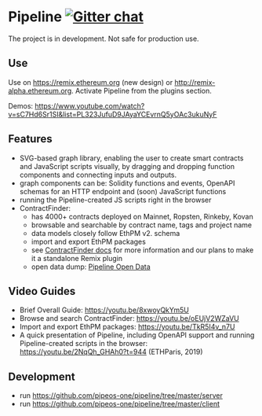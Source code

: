# Pipeline [![Gitter chat](https://badges.gitter.im/gitterHQ/gitter.png)](https://gitter.im/pipeos-one/pipeline)

The project is in development. Not safe for production use.


## Use

Use on https://remix.ethereum.org (new design) or http://remix-alpha.ethereum.org. Activate Pipeline from the plugins section.

Demos: https://www.youtube.com/watch?v=sC7Hd6Sr1SI&list=PL323JufuD9JAyaYCEvrnQ5yOAc3ukuNyF

## Features

- SVG-based graph library, enabling the user to create smart contracts and JavaScript scripts visually, by dragging and dropping function components and connecting inputs and outputs.
- graph components can be: Solidity functions and events, OpenAPI schemas for an HTTP endpoint and (soon) JavaScript functions
- running the Pipeline-created JS scripts right in the browser
- ContractFinder:
  - has 4000+ contracts deployed on Mainnet, Ropsten, Rinkeby, Kovan
  - browsable and searchable by contract name, tags and project name
  - data models closely follow EthPM v2. schema
  - import and export EthPM packages
  - see [ContractFinder docs](/docs/ContractFinder.md) for more information and our plans to make it a standalone Remix plugin
  - open data dump: [Pipeline Open Data](/data)


## Video Guides

- Brief Overall Guide: https://youtu.be/8xwoyQkYm5U
- Browse and search ContractFinder: https://youtu.be/oEUjV2WZaVU
- Import and export EthPM packages: https://youtu.be/TkR5I4v_n7U
- A quick presentation of Pipeline, including OpenAPI support and running Pipeline-created scripts in the browser: https://youtu.be/2NqQh_GHAh0?t=944 (ETHParis, 2019)

## Development

- run https://github.com/pipeos-one/pipeline/tree/master/server
- run https://github.com/pipeos-one/pipeline/tree/master/client
